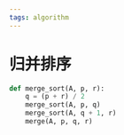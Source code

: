 ```yaml
---
tags: algorithm
---
```

# 归并排序

```python
def merge_sort(A, p, r):
    q = (p + r) / 2
    merge_sort(A, p, q)
    merge_sort(A, q + 1, r)
    merge(A, p, q, r)
```
